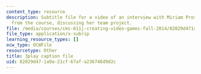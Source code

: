 ```yaml
---
content_type: resource
description: Subtitle file for a video of an interview with Miriam Prosnitz, a student
  from the course, discussing her team project.
file: /media/courses/cms-611j-creating-video-games-fall-2014/82029d471a9a21cf67afa236746d9d2c_-3ixsZ7fBUI.srt
file_type: application/x-subrip
learning_resource_types: []
ocw_type: OCWFile
resourcetype: Other
title: 3play caption file
uid: 82029d47-1a9a-21cf-67af-a236746d9d2c
---
```

